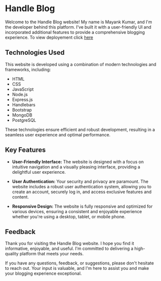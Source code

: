 # Handle Blog

Welcome to the Handle Blog website! My name is Mayank Kumar, and I'm the developer behind this platform. I've built it with a user-friendly UI and incorporated additional features to provide a comprehensive blogging experience. To view deployement click [here](https://handle-blog.onrender.com)

## Technologies Used

This website is developed using a combination of modern technologies and frameworks, including:

- HTML
- CSS
- JavaScript
- Node.js
- Express.js
- Handlebars
- Bootstrap
- MongoDB
- PostgreSQL

These technologies ensure efficient and robust development, resulting in a seamless user experience and optimal performance.

## Key Features

- **User-Friendly Interface:** The website is designed with a focus on intuitive navigation and a visually pleasing interface, providing a delightful user experience.

- **User Authentication:** Your security and privacy are paramount. The website includes a robust user authentication system, allowing you to create an account, securely log in, and access exclusive features and content.

- **Responsive Design:** The website is fully responsive and optimized for various devices, ensuring a consistent and enjoyable experience whether you're using a desktop, tablet, or mobile phone.

## Feedback

Thank you for visiting the Handle Blog website. I hope you find it informative, enjoyable, and useful. I'm committed to delivering a high-quality platform that meets your needs.

If you have any questions, feedback, or suggestions, please don't hesitate to reach out. Your input is valuable, and I'm here to assist you and make your blogging experience exceptional.
